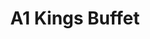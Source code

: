 ---
layout: place
title: "A1 Kings Buffet"
permalink: /new-york/massena/a1-kings-buffet.html
stateAbbr: NY
stateName: New York
cityName: Massena
seo:
  name: "A1 Kings Buffet"
  type: Restaurant
  links: http://a1kingbuffet.restaurant888.com/
description: "A1 Kings Buffet serves delicious sushi in Massena, New York. Try fresh Japanese dishes for a great dining experience. Available for takeout, lunch, and dinner."
place_id: ChIJuWMLQtk_zEwRIg-keJaWbDs
photos:
  - name: >-
      places/ChIJuWMLQtk_zEwRIg-keJaWbDs/photos/AeeoHcJaZgzCIS7GDSQKF3STEKnzF1O_klXTGzjQ4iEWJUVZ6xmInAhZDSSqjpGD6CaDkzmsnpQyfigFTIBS_3ciccKXM1Zuw8xv4_b8RbPHkqyqox3KHBun56gAuREjDBtiOwHvk8LE_mm29UxK53MM561XaiGL9Tc0pjbLhw16JrU3sFgIE-HjC7W0HbRbypjutlHq879exICrbfCnqta0KIqk51axyAm-cf3lsyZpHlT6tFSFQxQtKUwf_yFt4ssLhAV4b5nyQDLFnlogFuaciN-tN1VHe_4JE8s7v3vFizIma7nxYRjmlRR8TmEpGRqweymCjV7Zl9vfqVAxVDB8joJVtABn51CrHqGQ-41CcTP3hF4v24Ctd0myS5VS7XpkGUe48bGzGLk3AVT8AtdgbGH1WkYykdoMXWKf5uqwQE2WXys
    widthPx: 4032
    heightPx: 3024
    authorAttributions:
      - displayName: Roger Coughlin
        uri: https://maps.google.com/maps/contrib/106649677811421359746
        photoUri: >-
          https://lh3.googleusercontent.com/a-/ALV-UjUT3U2niSwyujBEbkxLrSLSJnK5TdyUtachV6AQOXLN8LEXtcyc=s100-p-k-no-mo
    flagContentUri: >-
      https://www.google.com/local/imagery/report/?cb_client=maps_api_places.places_api&image_key=!1e10!2sCIHM0ogKEICAgICUmo7TuQE&hl=en-US
    googleMapsUri: >-
      https://www.google.com/maps/place//data=!3m4!1e2!3m2!1sCIHM0ogKEICAgICUmo7TuQE!2e10!4m2!3m1!1s0x4ccc3fd9420b63b9:0x3b6c969678a40f22
  - name: >-
      places/ChIJuWMLQtk_zEwRIg-keJaWbDs/photos/AeeoHcIe39utCxkD7TvJ8tAmyzueqNmOTlEogoRlaiBpgVRXSijVEk_DzTb3kXraODzKjVt2UMzaz-ySDEvI_CjLWNvh5TTGQcF_68T8bEUsKtZZPF-ss5CN-Nf3jdP5yOIEQ_n_h0HuYE-Li6SJ5W__9kIW10gprFB-uSf9v5MH_HMsa0FkWl5xoP5b9lA3_0V8CAkrn3u09nYVirlYmo34XhLbSp4WAmJGFWE6BdJaLwucME1eSXOXgE_7RrAwVtVpDDctQpiUsqDtVDnFjFnTdikNnIRfBDLSf6-TtE6qpCh8wx-mbeF_Jb_-n4DyPiQrJ4ZXyKdKbouwSgu9ACDw9wNwxZW5mcg946TMwBAlal7AoDCgORZy4R3Zgxqroz6oagOCM5Q6eliUK-7PotYUqO8xW-ukoYQ-P7DVin6ddtepUdyP
    widthPx: 4032
    heightPx: 1960
    authorAttributions:
      - displayName: Jessica Merrihew
        uri: https://maps.google.com/maps/contrib/101022547435344026958
        photoUri: >-
          https://lh3.googleusercontent.com/a-/ALV-UjUMIsplgB_lzyGB7uJOWdAb2uREwqDrd1HTPA9hNVUBV3jhbx0_hA=s100-p-k-no-mo
    flagContentUri: >-
      https://www.google.com/local/imagery/report/?cb_client=maps_api_places.places_api&image_key=!1e10!2sCIHM0ogKEICAgIDHodT7jgE&hl=en-US
    googleMapsUri: >-
      https://www.google.com/maps/place//data=!3m4!1e2!3m2!1sCIHM0ogKEICAgIDHodT7jgE!2e10!4m2!3m1!1s0x4ccc3fd9420b63b9:0x3b6c969678a40f22
  - name: >-
      places/ChIJuWMLQtk_zEwRIg-keJaWbDs/photos/AeeoHcKJMMpK-ks3wZ808ykZqD24SEH2l3bF3uc5wen745d9Lm0nNbwkayS3aJ1QmBd6XRh92zSx50Iysm3TmH0xO0T9-BFGnQ7fXWrcgeS5rL3OZKNKT2pJR3gi5QbVQfocy3zQBCcMOpT-hGQbXVJwZ9Xl0WDf75M38pEraakICqvnDEfliOgva4b2H0XGF2tfojYjh4x2Swl0sc8rzb4xPO-fMs6Rw6J5gXR1eNtdHNfO_AOtDeSkXtKV67WRmsAxSB2T_ZFgsW_7rJK3hpDJ4k-nu2nqLFZ-8Ytd3EV9q0pDuIDGPBMY4I-z9aMtMJWnZLy_HlG0ut_-RCQeks1UNpupenw4M7E4Ukc5v4utDkfXEwgR-QMm1r7p7-JElYkVNaDisa1lBjSF6WRa1J048QLOPeBtZZ96MSpf8o_ZQXLQ66U
    widthPx: 3024
    heightPx: 4032
    authorAttributions:
      - displayName: Kyra Berry
        uri: https://maps.google.com/maps/contrib/111926306222260802327
        photoUri: >-
          https://lh3.googleusercontent.com/a-/ALV-UjX3s_7ePcFG7K3meiIJTmIgoXFBosIvk5Eq7YGFt8dh4ID2-T5G=s100-p-k-no-mo
    flagContentUri: >-
      https://www.google.com/local/imagery/report/?cb_client=maps_api_places.places_api&image_key=!1e10!2sCIHM0ogKEICAgICzodbWrAE&hl=en-US
    googleMapsUri: >-
      https://www.google.com/maps/place//data=!3m4!1e2!3m2!1sCIHM0ogKEICAgICzodbWrAE!2e10!4m2!3m1!1s0x4ccc3fd9420b63b9:0x3b6c969678a40f22
  - name: >-
      places/ChIJuWMLQtk_zEwRIg-keJaWbDs/photos/AeeoHcI-lNPrlS8yMp8ZdLbzStuckUP5GLe9aVDANvdApLgCsE2fHf_e9bGKRWH3RkTh8u-K5991avV4YfxDkg3gvMdeDATz6ag5XRMe7bI25ubVtuWpmhZ70h61VqIJOHWZ9Tn5dMG11EIzgLIXwCPoCKo15jjtbwr01k1r1zb9Qm8ebpb_dTqj3Uc8Kg-vtNacorM4p9ftNnC3q2zvITbFgjVK403To2GFEdS4mc7PnaeiR50-TlXUH-cukANg1x6xS10M3vxD7pb2yXZv0Nk4jozKlD6OBY49tGqYpF7b1C3ssnt1s9Kk5w62Mk4u1AUeHqxyzBBGR4Xa8kBn4ZNI5oZZ2ifaUpuL5hZcmyOD4FClIz4w7ZrIxo8EWe0z1NrnsNejmatZzZbyGtXJaY2-va35OVUjWf7Ia2nFWbG1iViVr7r8
    widthPx: 4800
    heightPx: 2700
    authorAttributions:
      - displayName: Tojo Chacko
        uri: https://maps.google.com/maps/contrib/118326822033854565238
        photoUri: >-
          https://lh3.googleusercontent.com/a-/ALV-UjUov7ga5RdQCFJWJwwUlsI-C9dG5AL-MHMDGbw4lr-S9qAl6gpz9g=s100-p-k-no-mo
    flagContentUri: >-
      https://www.google.com/local/imagery/report/?cb_client=maps_api_places.places_api&image_key=!1e10!2sCIHM0ogKEICAgIDEp7yI_AE&hl=en-US
    googleMapsUri: >-
      https://www.google.com/maps/place//data=!3m4!1e2!3m2!1sCIHM0ogKEICAgIDEp7yI_AE!2e10!4m2!3m1!1s0x4ccc3fd9420b63b9:0x3b6c969678a40f22
  - name: >-
      places/ChIJuWMLQtk_zEwRIg-keJaWbDs/photos/AeeoHcLAnMh87J1jk_Gwb3yOGet2ZxUsnxlWCz0jbMzn-U8GD7ZtO35iPh4b7w5hDnhvPhk059f3ikAWD7jHpBbLarHGG1AB0HFgnsWOpGVGs_ZAb5jTl_tlUOWjvTi6K1VvF0ffoeNo3cFtlMuOQqyO_48_f4v7_5tDJkc6eHk4UOC57rnGM-4UTzsp63kg3piEyw_EBNGQthXBhUpKpiD-ZaYxZAH_yIRfRMsKeIYYDXky2biODTTldGS5OV9dWMh29aXjF0Y5oX1pJhisjPg00JXPGWEZNBAi8HecLceR625pFJuO10ZeIGdBGaUb2mHWe_6hiYFa0QqmUduSuhLobPbb2sc19nfNqbEKYyjw6jswDaT8v83Hj4tpRA7GSVTosr1_voijgXWFqmTQ8_4pqZiq-UjtCMZYHPAgRvB52jEKEA
    widthPx: 1960
    heightPx: 4032
    authorAttributions:
      - displayName: Jessica Merrihew
        uri: https://maps.google.com/maps/contrib/101022547435344026958
        photoUri: >-
          https://lh3.googleusercontent.com/a-/ALV-UjUMIsplgB_lzyGB7uJOWdAb2uREwqDrd1HTPA9hNVUBV3jhbx0_hA=s100-p-k-no-mo
    flagContentUri: >-
      https://www.google.com/local/imagery/report/?cb_client=maps_api_places.places_api&image_key=!1e10!2sCIHM0ogKEICAgIDHoaSddw&hl=en-US
    googleMapsUri: >-
      https://www.google.com/maps/place//data=!3m4!1e2!3m2!1sCIHM0ogKEICAgIDHoaSddw!2e10!4m2!3m1!1s0x4ccc3fd9420b63b9:0x3b6c969678a40f22
  - name: >-
      places/ChIJuWMLQtk_zEwRIg-keJaWbDs/photos/AeeoHcJIYprhB_Zp79Waa2T_wp_Iq4vQTjMNs56tbLHp7EePgdlxQtXvV0AQ1X1-OnBTbRECa3XA6V-HvZRd-5UotyDNRpnKFGP85jCXIy0T0Dh0SQ25Mkj7bR3hxBBVO33PKdFqhYm5EBGA6o9JhfV7AHHfyokjazBmNMXIUBGbBuyClZqivqKiSJgldIlFYuDHXmtlWl6T3Zs6BOkZ3q4W8oC6b-QfElAa7abWxOKEV8j83Psfll-TDcYPmjnmPT_cwDm2P5DX6SEJyvHgMeU8UEqyBgp7LutyqLkTUkDlEfZDs3xR4z_j8LrLbmQEr5z-NPsms2UC26688jxx3nwkv-3gPKCMn2ZgC8XIsFC9WWyOPvUlxmZcS2KfssveQZIDbjAgcLJUH-GY4W7S-Ld7rGdhcWmjFK-3xh3MbvexbIsCHQ
    widthPx: 4032
    heightPx: 1960
    authorAttributions:
      - displayName: Jessica Merrihew
        uri: https://maps.google.com/maps/contrib/101022547435344026958
        photoUri: >-
          https://lh3.googleusercontent.com/a-/ALV-UjUMIsplgB_lzyGB7uJOWdAb2uREwqDrd1HTPA9hNVUBV3jhbx0_hA=s100-p-k-no-mo
    flagContentUri: >-
      https://www.google.com/local/imagery/report/?cb_client=maps_api_places.places_api&image_key=!1e10!2sCIHM0ogKEICAgIDHobSDaA&hl=en-US
    googleMapsUri: >-
      https://www.google.com/maps/place//data=!3m4!1e2!3m2!1sCIHM0ogKEICAgIDHobSDaA!2e10!4m2!3m1!1s0x4ccc3fd9420b63b9:0x3b6c969678a40f22
  - name: >-
      places/ChIJuWMLQtk_zEwRIg-keJaWbDs/photos/AeeoHcIapGmPnnmDh_NgGsGrTwHennnO4Go64D5waYZCn05u6FdbgMz0zMqjqGXpi8APVGmqivj0SsWdNM4pHEs2K1ClTMVrwRVA6i7C9Zq-PppwOzWmj0k9o-48_FS5kNHcsGbSQ2wDYHdba36u78cXmP-ZC5-4Nc6Xe_yM4jRLB4fAoYn1CsXcZl8lIrGY6YWZ1LyNBxvXI_OP-aRiNI7PPX4ZcZqbARaqVaqRRrvpXFtQAZ50MeJyi7072duZC-kjSI4_GgQiljoh_MNm04oqrcfZdVkg4D8MymJaBua9lXLuecJ5NL2Lq-vE5MyCN3oBzGQna3cxR1_cLUTYSXdfr10jKYgSJZYTR4kiWjHNEeS69Dbkaa_Yjv-G7RXCeF46Leia8JQXAMj6TBxd6xcvaRtSxKD-ozfkoTUyx6z0gASynw
    widthPx: 1440
    heightPx: 1920
    authorAttributions:
      - displayName: BDevlin Vintage
        uri: https://maps.google.com/maps/contrib/105787459841392797199
        photoUri: >-
          https://lh3.googleusercontent.com/a/ACg8ocJbqZHnu7PmG6QRA2drM_OsJRvLHrPV6MbkIbaGMt6HzqIVdA=s100-p-k-no-mo
    flagContentUri: >-
      https://www.google.com/local/imagery/report/?cb_client=maps_api_places.places_api&image_key=!1e10!2sCIHM0ogKEICAgIDv8862SQ&hl=en-US
    googleMapsUri: >-
      https://www.google.com/maps/place//data=!3m4!1e2!3m2!1sCIHM0ogKEICAgIDv8862SQ!2e10!4m2!3m1!1s0x4ccc3fd9420b63b9:0x3b6c969678a40f22
  - name: >-
      places/ChIJuWMLQtk_zEwRIg-keJaWbDs/photos/AeeoHcLYB1fYPQzkNji8-cy5A08XoQj3YyXePcoUDgrLN5O8ry0_e_hrV5AJXcAFDTvyQSWAVK-8airTHW64gm6JqG8hs066El4Cd7zvvXHtYCp4d4TnRG4l4UaiKRJwlKO4At8x3bSR8gRmTEpmuiLjLgyAaQ1JpYp2KMWiSOrzzTbMv5zInw5Oa6n_y2qHGQrckBy-qPsSEtb3CiKqOl59b4XnPbGLOCChHWOAMZhaDl_hHrC0DghvuXUQGwPeWdGma_lrB95BddV42IYMGwihdOZ70nzXC0yvpuYObhY4BPQdYPiPMK4E8e9yjH-cqe-zb7LvB9h4UaG48dJrVjTEzrMvVium5U28lvkukppi472YH_6kMemfLTePEZ0mZ9fe9mRyQphX-iSYWbp68T_AMDGyi5VrL4_nbXBMz2cEJtsju9U
    widthPx: 4032
    heightPx: 3024
    authorAttributions:
      - displayName: Day Time Activities
        uri: https://maps.google.com/maps/contrib/105116922158033400705
        photoUri: >-
          https://lh3.googleusercontent.com/a-/ALV-UjX5ujGx9JIsCzrYy4Ti9gyN4Q2BG-QEtiDY4_SKawmXuUceoHlv=s100-p-k-no-mo
    flagContentUri: >-
      https://www.google.com/local/imagery/report/?cb_client=maps_api_places.places_api&image_key=!1e10!2sCIHM0ogKEICAgICc_p38-QE&hl=en-US
    googleMapsUri: >-
      https://www.google.com/maps/place//data=!3m4!1e2!3m2!1sCIHM0ogKEICAgICc_p38-QE!2e10!4m2!3m1!1s0x4ccc3fd9420b63b9:0x3b6c969678a40f22
  - name: >-
      places/ChIJuWMLQtk_zEwRIg-keJaWbDs/photos/AeeoHcIBpHThXAVZkJ0Ys-Tck6tE62cM7_iGq9gdMEC1qzM71hkEpzwqiF55yXKQDkivvwf8J5Lp3PV4wBhRfuvoIMp7h845Vit9CpZ6zpusP3LupX_v0T7YOI_4UclIkoY70JD8dlgghEp0GzGSoRgLb39fPxAswY52eIX8VAPUrhJs1dOFzdYbP6UMxSBa0SnEjLZN8t2Y5sB7tEmu8jX50VJk65rbidBYbz1HFQm3_UwsaayU8vq7mOVAQsc2rQ4KEl_lvp_q4M1nhj_Dsl3csSOt-05KRWhfqdAqo1tk0GH33VE8RKfPCu8GVDIYHdz4PpJC4OFhwoERRasn2wC5DSISr-smfcW_gSA7L4OKdjb37KJ3dBjwT5lH2daMJkCUqMzJ3SlhZ4N7EFiT1HyVSTuoWn3KTjg-q-convEHLHTpIg
    widthPx: 4032
    heightPx: 3024
    authorAttributions:
      - displayName: Brad Paradis
        uri: https://maps.google.com/maps/contrib/117787950120142991865
        photoUri: >-
          https://lh3.googleusercontent.com/a-/ALV-UjW0UM9rpK0d5g5mwRkr4OwGXdqQHkCQE-OifgLqdsKY7Tzkq4u8=s100-p-k-no-mo
    flagContentUri: >-
      https://www.google.com/local/imagery/report/?cb_client=maps_api_places.places_api&image_key=!1e10!2sCIHM0ogKEICAgIC4l8zIcA&hl=en-US
    googleMapsUri: >-
      https://www.google.com/maps/place//data=!3m4!1e2!3m2!1sCIHM0ogKEICAgIC4l8zIcA!2e10!4m2!3m1!1s0x4ccc3fd9420b63b9:0x3b6c969678a40f22
  - name: >-
      places/ChIJuWMLQtk_zEwRIg-keJaWbDs/photos/AeeoHcJleMLJz6EzATKGjzj550gkup375zuwWpbRlchu67axMCZG7Avj1PXwEGs6g_7juqqFAbqeYeVViV6V2tTR9AiFo5aEsVTPPWQk9VTeFbNZur8d3t00VXRh3M9EayEyMsMSsn0oE4BiIiURcJD8r9uMNoX5jly4fiJqvcSFjA5gH3CEWVJaLkYQ7tVA7ecZuD2RlkZEV8fn50amCbVHaHh9ZJzn3zhJKTRD2tJQxZWU87kaEEzIIhJBaqTEoM8c0gk8m6xdRL3Cepa8_XUjF5drn5qgyj2L4-v-NQy8a_fxkTGaDXckOKz4uJ-755ph25jW1qyF7FYbPuHJ4oBJeZSf0L7cKbp-76Uc9AaQIWJYuuXrNnZDch6MKOxwApibX24ubtTkNFNgnNjRHTB6hD8vO_pqGfIGMVlRUsXo42FQpA
    widthPx: 3024
    heightPx: 4032
    authorAttributions:
      - displayName: Shania Stewart
        uri: https://maps.google.com/maps/contrib/114174623503375360218
        photoUri: >-
          https://lh3.googleusercontent.com/a/ACg8ocKTEVxot4sxzqJCPzoRIkC_oxiWXQYeMbfccNDBhhsyPMjryw=s100-p-k-no-mo
    flagContentUri: >-
      https://www.google.com/local/imagery/report/?cb_client=maps_api_places.places_api&image_key=!1e10!2sCIHM0ogKEICAgICzoeLzDg&hl=en-US
    googleMapsUri: >-
      https://www.google.com/maps/place//data=!3m4!1e2!3m2!1sCIHM0ogKEICAgICzoeLzDg!2e10!4m2!3m1!1s0x4ccc3fd9420b63b9:0x3b6c969678a40f22
address: 94 Grove St, Massena, NY 13662, USA
street: 94 Grove St
city: Massena
state: NY
zip: '13662'
country: USA
neighborhood: null
latitude: '44.921593'
longitude: '-74.884566'
accessibility_options:
  wheelchairAccessibleParking: true
  wheelchairAccessibleEntrance: true
  wheelchairAccessibleRestroom: true
  wheelchairAccessibleSeating: true
business_status: OPERATIONAL
name: A1 Kings Buffet
google_maps_links:
  directionsUri: >-
    https://www.google.com/maps/dir//''/data=!4m7!4m6!1m1!4e2!1m2!1m1!1s0x4ccc3fd9420b63b9:0x3b6c969678a40f22!3e0
  placeUri: https://maps.google.com/?cid=4281962918735777570
  writeAReviewUri: >-
    https://www.google.com/maps/place//data=!4m3!3m2!1s0x4ccc3fd9420b63b9:0x3b6c969678a40f22!12e1
  reviewsUri: >-
    https://www.google.com/maps/place//data=!4m4!3m3!1s0x4ccc3fd9420b63b9:0x3b6c969678a40f22!9m1!1b1
  photosUri: >-
    https://www.google.com/maps/place//data=!4m3!3m2!1s0x4ccc3fd9420b63b9:0x3b6c969678a40f22!10e5
primary_type: Buffet Restaurant
opening_hours:
  regular: null
  current: null
secondary_opening_hours:
  regular:
    weekdayDescriptions: null
    type: null
  current:
    weekdayDescriptions: null
    type: null
phone: (315) 769-8899
price_level: PRICE_LEVEL_MODERATE
price_range: $10 &ndash; $20
rating: '3.5'
rating_count: 218
website: http://a1kingbuffet.restaurant888.com/
reviews:
  - name: >-
      places/ChIJuWMLQtk_zEwRIg-keJaWbDs/reviews/ChdDSUhNMG9nS0VJQ0FnSUR0emNTNjlRRRAB
    relativePublishTimeDescription: a year ago
    rating: 1
    text:
      text: >-
        Idk what happened to this place in the last 5 years but " what a dump" .
        Used to be an awesome place to go eat. Now By far the most depressing
        restaurant I've ever been to. I didn't dare eat much in fear of food
        poisoning. At 6 o'clock your getting whatever garbage is left from the
        day that hasn't sold and no more. Not that you would want to ,but you
        don't have to worry about not being able to try everything cause there
        isn't anything to speak of on the buffet. No fountain soda, your getting
        a 16oz bottle when you arrive. At a price tag of $35 for 2 people to eat
        it holds up poorly against every Chinese buffet within 60 miles. If you
        ever get a chance to eat here... DONT.
      languageCode: en
    originalText:
      text: >-
        Idk what happened to this place in the last 5 years but " what a dump" .
        Used to be an awesome place to go eat. Now By far the most depressing
        restaurant I've ever been to. I didn't dare eat much in fear of food
        poisoning. At 6 o'clock your getting whatever garbage is left from the
        day that hasn't sold and no more. Not that you would want to ,but you
        don't have to worry about not being able to try everything cause there
        isn't anything to speak of on the buffet. No fountain soda, your getting
        a 16oz bottle when you arrive. At a price tag of $35 for 2 people to eat
        it holds up poorly against every Chinese buffet within 60 miles. If you
        ever get a chance to eat here... DONT.
      languageCode: en
    authorAttribution:
      displayName: Shawn Douglas
      uri: https://www.google.com/maps/contrib/113082681522251582858/reviews
      photoUri: >-
        https://lh3.googleusercontent.com/a-/ALV-UjUFQoz5g9esT_3Ljeb6aZXz1ST_OBTj5gQINj_pLRkht-UqpbIB=s128-c0x00000000-cc-rp-mo
    publishTime: '2024-02-06T06:48:21.697367Z'
    flagContentUri: >-
      https://www.google.com/local/review/rap/report?postId=ChdDSUhNMG9nS0VJQ0FnSUR0emNTNjlRRRAB&d=17924085&t=1
    googleMapsUri: >-
      https://www.google.com/maps/reviews/data=!4m6!14m5!1m4!2m3!1sChdDSUhNMG9nS0VJQ0FnSUR0emNTNjlRRRAB!2m1!1s0x4ccc3fd9420b63b9:0x3b6c969678a40f22
  - name: >-
      places/ChIJuWMLQtk_zEwRIg-keJaWbDs/reviews/ChdDSUhNMG9nS0VJQ0FnTUN3Z0tiNjZBRRAB
    relativePublishTimeDescription: 4 weeks ago
    rating: 2
    text:
      text: >-
        My family and I haven't been here to eat for a while. We came in and at
        12:30 on a Saturday we were the only ones in there. We decided to give
        it a try anyways. There was very little selection. Only one side of
        buffet had lunch food the other side had desserts only. Not to mention
        they had cat videos playing on the TV. Lol so we'd hear random cat "
        meows" 😳  we called before we went and were told the wrong price per
        person they wouldn't honor the price when we said we called. We will NOT
        be returning.
      languageCode: en
    originalText:
      text: >-
        My family and I haven't been here to eat for a while. We came in and at
        12:30 on a Saturday we were the only ones in there. We decided to give
        it a try anyways. There was very little selection. Only one side of
        buffet had lunch food the other side had desserts only. Not to mention
        they had cat videos playing on the TV. Lol so we'd hear random cat "
        meows" 😳  we called before we went and were told the wrong price per
        person they wouldn't honor the price when we said we called. We will NOT
        be returning.
      languageCode: en
    authorAttribution:
      displayName: Crystal Wagner
      uri: https://www.google.com/maps/contrib/105380631504649318702/reviews
      photoUri: >-
        https://lh3.googleusercontent.com/a-/ALV-UjXbedSNzJqfdi20Id2ikjKYW-GaXPAIMFR6TKpTDngkFkR6TBtv=s128-c0x00000000-cc-rp-mo-ba2
    publishTime: '2025-03-15T18:46:22.673966Z'
    flagContentUri: >-
      https://www.google.com/local/review/rap/report?postId=ChdDSUhNMG9nS0VJQ0FnTUN3Z0tiNjZBRRAB&d=17924085&t=1
    googleMapsUri: >-
      https://www.google.com/maps/reviews/data=!4m6!14m5!1m4!2m3!1sChdDSUhNMG9nS0VJQ0FnTUN3Z0tiNjZBRRAB!2m1!1s0x4ccc3fd9420b63b9:0x3b6c969678a40f22
  - name: >-
      places/ChIJuWMLQtk_zEwRIg-keJaWbDs/reviews/ChdDSUhNMG9nS0VJQ0FnSUN6b2VMenRnRRAB
    relativePublishTimeDescription: 10 months ago
    rating: 5
    text:
      text: >-
        Workers are so loving and kind! Are never rude.. Literally ever!
        Everything is amazing, food is delicious definitely helps cravings!
      languageCode: en
    originalText:
      text: >-
        Workers are so loving and kind! Are never rude.. Literally ever!
        Everything is amazing, food is delicious definitely helps cravings!
      languageCode: en
    authorAttribution:
      displayName: Shania Stewart
      uri: https://www.google.com/maps/contrib/114174623503375360218/reviews
      photoUri: >-
        https://lh3.googleusercontent.com/a/ACg8ocKTEVxot4sxzqJCPzoRIkC_oxiWXQYeMbfccNDBhhsyPMjryw=s128-c0x00000000-cc-rp-mo
    publishTime: '2024-06-02T15:57:52.535543Z'
    flagContentUri: >-
      https://www.google.com/local/review/rap/report?postId=ChdDSUhNMG9nS0VJQ0FnSUN6b2VMenRnRRAB&d=17924085&t=1
    googleMapsUri: >-
      https://www.google.com/maps/reviews/data=!4m6!14m5!1m4!2m3!1sChdDSUhNMG9nS0VJQ0FnSUN6b2VMenRnRRAB!2m1!1s0x4ccc3fd9420b63b9:0x3b6c969678a40f22
  - name: >-
      places/ChIJuWMLQtk_zEwRIg-keJaWbDs/reviews/ChdDSUhNMG9nS0VJQ0FnSURfOE1IdzVRRRAB
    relativePublishTimeDescription: 2 months ago
    rating: 1
    text:
      text: >-
        Out of ogdensburg, Potsdam, or massena........ Massena is by far the
        worst. What little food available was dried out and crunchy. A romantic
        dinner for 2 was horrible. TV blaring kids songs, I swore we were gonna
        here baby shark. Ogdensburg is the best in my opinion, and I'm far from
        a fan of ogdensburg.
      languageCode: en
    originalText:
      text: >-
        Out of ogdensburg, Potsdam, or massena........ Massena is by far the
        worst. What little food available was dried out and crunchy. A romantic
        dinner for 2 was horrible. TV blaring kids songs, I swore we were gonna
        here baby shark. Ogdensburg is the best in my opinion, and I'm far from
        a fan of ogdensburg.
      languageCode: en
    authorAttribution:
      displayName: Bob
      uri: https://www.google.com/maps/contrib/101922489857896389027/reviews
      photoUri: >-
        https://lh3.googleusercontent.com/a/ACg8ocKHym8QbMzn4PIaVmFnpGznR6zlPgM08MxgvVmSazeKygJ3Rg=s128-c0x00000000-cc-rp-mo
    publishTime: '2025-01-21T01:02:09.107774Z'
    flagContentUri: >-
      https://www.google.com/local/review/rap/report?postId=ChdDSUhNMG9nS0VJQ0FnSURfOE1IdzVRRRAB&d=17924085&t=1
    googleMapsUri: >-
      https://www.google.com/maps/reviews/data=!4m6!14m5!1m4!2m3!1sChdDSUhNMG9nS0VJQ0FnSURfOE1IdzVRRRAB!2m1!1s0x4ccc3fd9420b63b9:0x3b6c969678a40f22
  - name: >-
      places/ChIJuWMLQtk_zEwRIg-keJaWbDs/reviews/ChdDSUhNMG9nS0VJQ0FnSUR3d0lUNHJBRRAB
    relativePublishTimeDescription: 6 years ago
    rating: 2
    text:
      text: >-
        This place is pretty rough.  Stopped after a sports game and we were in
        a rush.  The Food was old.  Place was dirty.  The glass above the food
        area looks like it hasn’t been cleaned in a decade.   Floor had food all
        over it.   Selection is limited.   Can’t believe we didn’t get sick to
        be honest with you.  Won’t be back again.
      languageCode: en
    originalText:
      text: >-
        This place is pretty rough.  Stopped after a sports game and we were in
        a rush.  The Food was old.  Place was dirty.  The glass above the food
        area looks like it hasn’t been cleaned in a decade.   Floor had food all
        over it.   Selection is limited.   Can’t believe we didn’t get sick to
        be honest with you.  Won’t be back again.
      languageCode: en
    authorAttribution:
      displayName: Brad Paradis
      uri: https://www.google.com/maps/contrib/117787950120142991865/reviews
      photoUri: >-
        https://lh3.googleusercontent.com/a-/ALV-UjW0UM9rpK0d5g5mwRkr4OwGXdqQHkCQE-OifgLqdsKY7Tzkq4u8=s128-c0x00000000-cc-rp-mo-ba6
    publishTime: '2018-10-18T14:55:30.265197567Z'
    flagContentUri: >-
      https://www.google.com/local/review/rap/report?postId=ChdDSUhNMG9nS0VJQ0FnSUR3d0lUNHJBRRAB&d=17924085&t=1
    googleMapsUri: >-
      https://www.google.com/maps/reviews/data=!4m6!14m5!1m4!2m3!1sChdDSUhNMG9nS0VJQ0FnSUR3d0lUNHJBRRAB!2m1!1s0x4ccc3fd9420b63b9:0x3b6c969678a40f22
parking_options:
  freeParkingLot: true
  freeStreetParking: true
  paidStreetParking: false
  valetParking: false
payment_options:
  acceptsCreditCards: true
  acceptsDebitCards: true
  acceptsCashOnly: false
allow_dogs: null
curbside_pickup: true
delivery: false
dine_in: true
good_for_children: true
good_for_groups: true
good_for_sports: false
live_music: false
menu_for_children: false
outdoor_seating: true
reservable: null
restroom: true
serves_beer: null
serves_breakfast: null
serves_brunch: null
serves_cocktails: null
serves_coffee: true
serves_dinner: true
serves_dessert: true
serves_lunch: true
serves_vegetarian_food: null
serves_wine: null
takeout: true
summary: null

---